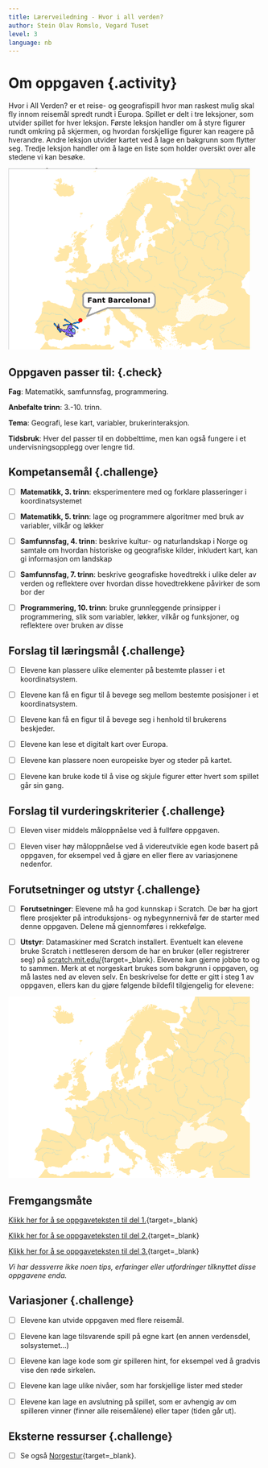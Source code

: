 ```yaml
---
title: Lærerveiledning - Hvor i all verden?
author: Stein Olav Romslo, Vegard Tuset
level: 3
language: nb
---
```



# Om oppgaven {.activity}

Hvor i All Verden? er et reise- og geografispill hvor man raskest mulig skal fly
innom reisemål spredt rundt i Europa. Spillet er delt i tre leksjoner, som
utvider spillet for hver leksjon. Første leksjon handler om å styre figurer
rundt omkring på skjermen, og hvordan forskjellige figurer kan reagere på
hverandre. Andre leksjon utvider kartet ved å lage en bakgrunn som flytter seg.
Tredje leksjon handler om å lage en liste som holder oversikt over alle stedene
vi kan besøke.

![Illustrasjon av et enkelt Hvor-i-All-Verden spill](../hvor_i_all_verden_del1/hvor_i_all_verden_1.png)

## Oppgaven passer til: {.check}

__Fag__: Matematikk, samfunnsfag, programmering.

__Anbefalte trinn__: 3.-10. trinn.

__Tema__: Geografi, lese kart, variabler, brukerinteraksjon.

__Tidsbruk__: Hver del passer til en dobbelttime, men kan også fungere i et
  undervisningsopplegg over lengre tid.

## Kompetansemål {.challenge}

- [ ] __Matematikk, 3. trinn__: eksperimentere med og forklare plasseringer i
      koordinatsystemet

- [ ] __Matematikk, 5. trinn__: lage og programmere algoritmer med bruk av
      variabler, vilkår og løkker

- [ ] __Samfunnsfag, 4. trinn__: beskrive kultur- og naturlandskap i Norge og
      samtale om hvordan historiske og geografiske kilder, inkludert kart, kan
      gi informasjon om landskap

- [ ] __Samfunnsfag, 7. trinn__: beskrive geografiske hovedtrekk i ulike deler
      av verden og reflektere over hvordan disse hovedtrekkene påvirker de som
      bor der

- [ ] __Programmering, 10. trinn__: bruke grunnleggende prinsipper i
      programmering, slik som variabler, løkker, vilkår og funksjoner, og
      reflektere over bruken av disse

## Forslag til læringsmål {.challenge}

- [ ] Elevene kan plassere ulike elementer på bestemte plasser i et
      koordinatsystem.

- [ ] Elevene kan få en figur til å bevege seg mellom bestemte posisjoner i et
      koordinatsystem.

- [ ] Elevene kan få en figur til å bevege seg i henhold til brukerens
      beskjeder.

- [ ] Elevene kan lese et digitalt kart over Europa.

- [ ] Elevene kan plassere noen europeiske byer og steder på kartet.

- [ ] Elevene kan bruke kode til å vise og skjule figurer etter hvert som
      spillet går sin gang.

## Forslag til vurderingskriterier {.challenge}

- [ ] Eleven viser middels måloppnåelse ved å fullføre oppgaven.

- [ ] Eleven viser høy måloppnåelse ved å videreutvikle egen kode basert på
      oppgaven, for eksempel ved å gjøre en eller flere av variasjonene
      nedenfor.

## Forutsetninger og utstyr {.challenge}

- [ ] __Forutsetninger__: Elevene må ha god kunnskap i Scratch. De bør ha gjort
      flere prosjekter på introduksjons- og nybegynnernivå før de starter med
      denne oppgaven. Delene må gjennomføres i rekkefølge.

- [ ] __Utstyr__: Datamaskiner med Scratch installert. Eventuelt kan elevene
      bruke Scratch i nettleseren dersom de har en bruker (eller registrerer
      seg) på [scratch.mit.edu/](http://scratch.mit.edu/){target=_blank}.
      Elevene kan gjerne jobbe to og to sammen. Merk at et norgeskart brukes som
      bakgrunn i oppgaven, og må lastes ned av eleven selv. En beskrivelse for
      dette er gitt i steg 1 av oppgaven, ellers kan du gjøre følgende bildefil
      tilgjengelig for elevene:

![Bilde av et kart over Europa](europakart.png)

## Fremgangsmåte

[Klikk her for å se oppgaveteksten til del
1.](../hvor_i_all_verden_del1/hvor_i_all_verden_del1.html){target=_blank}

[Klikk her for å se oppgaveteksten til del
2.](../hvor_i_all_verden_del2/hvor_i_all_verden_del2.html){target=_blank}

[Klikk her for å se oppgaveteksten til del
3.](../hvor_i_all_verden_del3/hvor_i_all_verden_del3.html){target=_blank}

_Vi har dessverre ikke noen tips, erfaringer eller utfordringer tilknyttet disse
oppgavene enda._

## Variasjoner {.challenge}

- [ ] Elevene kan utvide oppgaven med flere reisemål.

- [ ] Elevene kan lage tilsvarende spill på egne kart (en annen verdensdel,
      solsystemet...)

- [ ] Elevene kan lage kode som gir spilleren hint, for eksempel ved å gradvis
      vise den røde sirkelen.

- [ ] Elevene kan lage ulike nivåer, som har forskjellige lister med steder

- [ ] Elevene kan lage en avslutning på spillet, som er avhengig av om spilleren
      vinner (finner alle reisemålene) eller taper (tiden går ut).

## Eksterne ressurser {.challenge}

- [ ] Se også [Norgestur](../norgestur/norgestur.html){target=_blank}.
